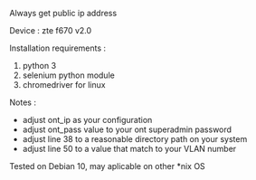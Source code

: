 Always get public ip address

Device : zte f670 v2.0

Installation requirements :
1. python 3
2. selenium python module
3. chromedriver for linux

Notes :
- adjust ont_ip as your configuration
- adjust ont_pass value to your ont superadmin password
- adjust line 38 to a reasonable directory path on your system
- adjust line 50 to a value that match to your VLAN number

Tested on Debian 10, may aplicable on other *nix OS
